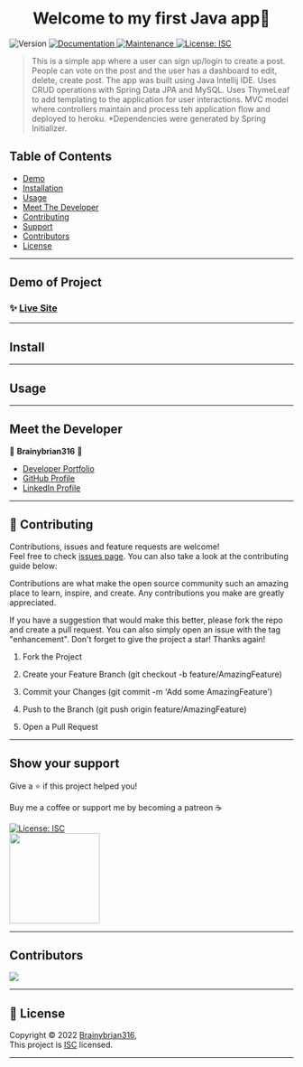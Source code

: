 <h1 align="center">Welcome to my first Java app👋</h1>
<p>
  <img alt="Version" src="https://img.shields.io/badge/version-1.0.0-blue.svg?cacheSeconds=2592000" />
  <a href="https://github.com/Brainybrian316/
tech-news-java-api#readme" target="_blank">
    <img alt="Documentation" src="https://img.shields.io/badge/documentation-yes-brightgreen.svg" />
  </a>
  <a href="https://github.com/Brainybrian316/
tech-news-java-api/graphs/commit-activity" target="_blank">
    <img alt="Maintenance" src="https://img.shields.io/badge/Maintained%3F-yes-green.svg" />
  </a>
  <a href="https://opensource.org/licenses/MIT" target="_blank">
    <img alt="License: ISC" src="https://img.shields.io/badge/License-ISC-GREEN.svg" />
  </a>
</p>

> This is a simple app where a user can sign up/login to create a post. People can vote on the post and the user has a dashboard to edit, delete, create post.
> The app was built using Java Intellij IDE. Uses CRUD operations with Spring Data JPA and MySQL. Uses ThymeLeaf to add templating to the application for user interactions. MVC model where controllers maintain and process teh application flow and deployed to heroku. \*Dependencies were generated by Spring Initializer.

## Table of Contents

- [Demo](#demo-of-project)
- [Installation](#install)
- [Usage](#usage)
- [Meet The Developer](#meet-the-developer)
- [Contributing](#-contributing)
- [Support](#show-your-support)
- [Contributors](#contributors)
- [License](#-license)

---

## Demo of Project

### ✨ [Live Site](https://cc-java-api-brian.herokuapp.com/)

---

## Install

---

## Usage

---

## Meet the Developer

👤 **Brainybrian316** 🚀

- [Developer Portfolio](https://brainybrian316.com/)
- [GitHub Profile](https://github.com/Brainybrian316)
- [LinkedIn Profile](https://linkedin.com/in/brainybrian316)

---

## 🤝 Contributing

Contributions, issues and feature requests are welcome!<br />Feel free to check [issues page](https://github.com/Brainybrian316/tech-news-java-api/issues). You can also take a look at the contributing guide below:
&nbsp;

Contributions are what make the open source community such an amazing place to learn, inspire, and create. Any contributions you make are greatly appreciated.

If you have a suggestion that would make this better, please fork the repo and create a pull request. You can also simply open an issue with the tag "enhancement". Don't forget to give the project a star! Thanks again!

1. Fork the Project

2. Create your Feature Branch (git checkout -b feature/AmazingFeature)

3. Commit your Changes (git commit -m 'Add some AmazingFeature')

4. Push to the Branch (git push origin feature/AmazingFeature)

5. Open a Pull Request

---

## Show your support

<p> Give a ⭐️ if this project helped you! </p>
<p> Buy me a coffee or support me by becoming a patreon ☕️ </p>

<a href="https://www.buymeacoffee.com/brainybrian316" target="_blank">
 <img alt="License: ISC" src="https://img.shields.io/badge/Buy%20Me%20a%20Coffee-ffdd00?style=for-the-badge&logo=buy-me-a-coffee&logoColor=black" />
</a>  
  <br>
<a href="https://www.patreon.com/brainybrian316">
 <img src="https://c5.patreon.com/external/logo/become_a_patron_button@2x.png" width="160">
</a>

---

## Contributors

<a href="https://github.com/Brainybrian316/tech-news-java-api/graphs/contributors">
  <img src="https://contrib.rocks/image?repo=Brainybrian316/tech-news-java-api" />
</a>

---

## 📝 License

Copyright © 2022 [Brainybrian316](https://opensource.org/licenses/MIT),
<br>
This project is [ISC](https://opensource.org/licenses/MIT) licensed.

---
